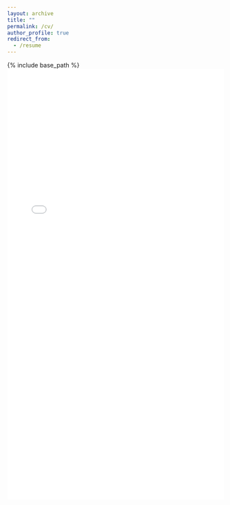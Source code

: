 ```yaml
---
layout: archive
title: ""
permalink: /cv/
author_profile: true
redirect_from:
  - /resume
---
```


{% include base_path %}
<embed src="/files/Resume_7.8.25.pdf" width="100%" height="1000" type="application/pdf">
